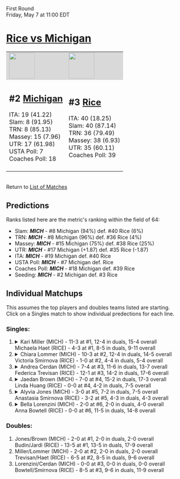 First Round  
Friday, May 7 at 11:00 EDT
# [Rice vs Michigan](https://www.ncaa.com/game/5833657) 

<table>  
<tr style="background-color: #d9d9d9 !important"><td><a href="#"><img src="https://www.ncaa.com/sites/default/files/images/logos/schools/m/michigan.70.png" width="70" height="70" /></a></td><td><a href="#"><img src="https://www.ncaa.com/sites/default/files/images/logos/schools/r/rice.70.png" width="70" height="70" /></a></td></tr>
<tr><td>  

<h2>#2 <a href="#">Michigan</a></h2>  
ITA: 19 (41.22)<br>  
Slam: 8 (91.95)<br>  
TRN: 8 (85.13)<br>  
Massey: 15 (7.96)<br>  
UTR: 17 (61.98)<br>  
USTA Poll: 7<br>  
Coaches Poll: 18<br>  
<br>  

</td><td>  

<h2>#3 <a href="#">Rice</a></h2>  
ITA: 40 (18.25)<br>  
Slam: 40 (87.14)<br>  
TRN: 36 (79.49)<br>  
Massey: 38 (6.93)<br>  
UTR: 35 (60.11)<br>  
Coaches Poll: 39<br>  
<br>  

</td></tr></table>  


<br>Return to [List of Matches](../index.md)  

## Predictions  

Ranks listed here are the metric's ranking within the field of 64:  
- Slam: ***MICH*** - #8 Michigan (94%) def. #40 Rice (6%)  
- TRN: ***MICH*** - #8 Michigan (96%) def. #36 Rice (4%)  
- Massey: ***MICH*** - #15 Michigan (75%) def. #38 Rice (25%)  
- UTR: ***MICH*** - #17 Michigan (+1.87) def. #35 Rice (-1.87)  
- ITA: ***MICH*** - #19 Michigan def. #40 Rice  
- USTA Poll: ***MICH*** - #7 Michigan def. Rice  
- Coaches Poll: ***MICH*** - #18 Michigan def. #39 Rice  
- Seeding: ***MICH*** - #2 Michigan def. #3 Rice  

## Individual Matchups  
This assumes the top players and doubles teams listed are starting.  
Click on a Singles match to show individual predections for each line.  
### Singles:  

<ol>
<li><details><summary markdown="span">
Kari Miller (MICH) - 11-3 at #1, 12-4 in duals, 15-4 overall<br>Michaela Haet (RICE) - 4-3 at #1, 8-5 in duals, 9-11 overall
</summary><h4>Predictions</h4><ul>
<li>Slam: <b><i>VT</i></b> - #30 Virginia Tech (56%) def. #35 Texas Tech (44%)</li>  
</ul></details></li>
<li><details><summary markdown="span">
Chiara Lommer (MICH) - 10-3 at #2, 12-4 in duals, 14-5 overall<br>Victoria Smirnova (RICE) - 1-0 at #2, 4-4 in duals, 5-4 overall
</summary><h4>Predictions</h4><ul>
<li>Slam: <b><i>VT</i></b> - #30 Virginia Tech (56%) def. #35 Texas Tech (44%)</li>  
</ul></details></li>
<li><details><summary markdown="span">
Andrea Cerdan (MICH) - 7-4 at #3, 11-6 in duals, 13-7 overall<br>Federica Trevisan (RICE) - 12-1 at #3, 14-2 in duals, 17-6 overall
</summary><h4>Predictions</h4><ul>
<li>Slam: <b><i>VT</i></b> - #30 Virginia Tech (56%) def. #35 Texas Tech (44%)</li>  
</ul></details></li>
<li><details><summary markdown="span">
Jaedan Brown (MICH) - 7-0 at #4, 15-2 in duals, 17-3 overall<br>Linda Huang (RICE) - 0-0 at #4, 4-2 in duals, 7-5 overall
</summary><h4>Predictions</h4><ul>
<li>Slam: <b><i>VT</i></b> - #30 Virginia Tech (56%) def. #35 Texas Tech (44%)</li>  
</ul></details></li>
<li><details><summary markdown="span">
Alyvia Jones (MICH) - 3-0 at #5, 7-2 in duals, 7-5 overall<br>Anastasia Smirnova (RICE) - 3-2 at #5, 4-3 in duals, 4-3 overall
</summary><h4>Predictions</h4><ul>
<li>Slam: <b><i>VT</i></b> - #30 Virginia Tech (56%) def. #35 Texas Tech (44%)</li>  
</ul></details></li>
<li><details><summary markdown="span">
Bella Lorenzini (MICH) - 2-0 at #6, 2-0 in duals, 4-0 overall<br>Anna Bowtell (RICE) - 0-0 at #6, 11-5 in duals, 14-8 overall
</summary><h4>Predictions</h4><ul>
<li>Slam: <b><i>VT</i></b> - #30 Virginia Tech (56%) def. #35 Texas Tech (44%)</li>  
</ul></details></li>
</ol>

### Doubles:  
1. Jones/Brown (MICH) - 2-0 at #1, 2-0 in duals, 2-0 overall  
   Budin/Jardi (RICE) - 13-5 at #1, 13-5 in duals, 17-9 overall
2. Miller/Lommer (MICH) - 2-0 at #2, 2-0 in duals, 2-0 overall  
   Trevisan/Haet (RICE) - 6-5 at #2, 8-5 in duals, 9-6 overall
3. Lorenzini/Cerdan (MICH) - 0-0 at #3, 0-0 in duals, 0-0 overall  
   Bowtell/Smirnova (RICE) - 8-5 at #3, 9-6 in duals, 11-9 overall